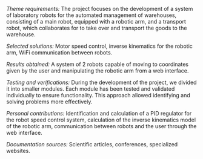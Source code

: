 _Theme requirements:_ The project focuses on the development of a system of laboratory robots for the automated management of warehouses, consisting of a main robot, equipped with a robotic arm, and a transport robot, which collaborates for to take over and transport the goods to the warehouse.

_Selected solutions:_ Motor speed control, inverse kinematics for the robotic arm, WiFi communication between robots.

_Results obtained:_ A system of 2 robots capable of moving to coordinates given by the user and manipulating the robotic arm from a web interface.

_Testing and verifications:_ During the development of the project, we divided it into smaller modules. Each module has been tested and validated individually to ensure functionality. This approach allowed identifying and solving problems more effectively.

_Personal contributions:_ Identification and calculation of a PID regulator for the robot speed control system, calculation of the inverse kinematics model of the robotic arm, communication between robots and the user through the web interface.

_Documentation sources:_ Scientific articles, conferences, specialized websites.

